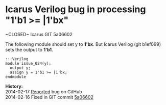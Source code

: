 
Icarus Verilog bug in processing "1'b1 >= |1'bx"
================================================

~CLOSED~ Icarus GIT 5a06602

The following module should set y to **1'bx**. But Icarus Verilog (git b1ef099)
sets the output to **1'b1**.

    :::Verilog
    module issue_024(y);
      output y;
      assign y = 1'b1 >= |1'bx;
    endmodule

**History:**  
2014-02-17 [Reported](https://github.com/steveicarus/iverilog/issues/14) bug on GitHub  
2014-02-16 Fixed in GIT commit [5a06602](https://github.com/steveicarus/iverilog/commit/5a06602af2a0c4087ecc99f16ebc5e0d67f78dcd)  
